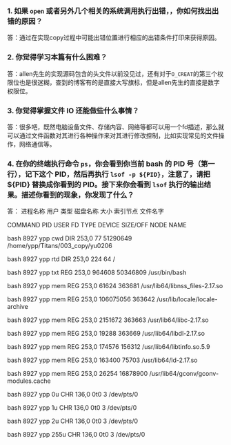 ### 1. 如果 `open` 或者另外几个相关的系统调用执行出错，，你如何找出出错的原因？
答：通过在实现copy过程中可能出错位置进行相应的出错条件打印来获得原因。
### 2. 你觉得学习本篇有什么困难？
答：allen先生的实现源码包含的头文件以前没见过，还有对于`O_CREAT`的第三个权限位也是很迷糊，查到的博客有的是直接大写旗标，但是allen先生的直接是数字权限位。
### 3. 你觉得掌握文件 IO 还能做些什么事情？
答：很多吧，既然电脑设备文件、存储内容、网络等都可以用一个fd描述，那么就可以通过文件函数对其进行各种操作来对其进行修改控制，比如实现常见的文件操作，网络通信等。
### 4. 在你的终端执行命令 `ps`，你会看到你当前 bash 的 PID 号（第一行），记下这个 PID，然后再执行 `lsof -p ${PID}`，注意了，请把 ${PID} 替换成你看到的 PID。接下来你会看到 `lsof` 执行的输出结果。描述你看到的现象，你发现了什么？
答：
进程名称      用户         类型  磁盘名称 大小      索引节点  文件名字


COMMAND  PID USER   FD   TYPE DEVICE  SIZE/OFF     NODE NAME


bash    8927  ypp  cwd    DIR  253,0        77 51290649 /home/ypp/Titans/003_copy/yu0206


bash    8927  ypp  rtd    DIR  253,0       224       64 /


bash    8927  ypp  txt    REG  253,0    964608 50346809 /usr/bin/bash


bash    8927  ypp  mem    REG  253,0     61624   363681 /usr/lib64/libnss_files-2.17.so


bash    8927  ypp  mem    REG  253,0 106075056   363642 /usr/lib/locale/locale-archive


bash    8927  ypp  mem    REG  253,0   2151672   363663 /usr/lib64/libc-2.17.so


bash    8927  ypp  mem    REG  253,0     19288   363669 /usr/lib64/libdl-2.17.so


bash    8927  ypp  mem    REG  253,0    174576   156312 /usr/lib64/libtinfo.so.5.9


bash    8927  ypp  mem    REG  253,0    163400    75703 /usr/lib64/ld-2.17.so


bash    8927  ypp  mem    REG  253,0     26254 16878900 /usr/lib64/gconv/gconv-modules.cache


bash    8927  ypp    0u   CHR  136,0       0t0        3 /dev/pts/0


bash    8927  ypp    1u   CHR  136,0       0t0        3 /dev/pts/0


bash    8927  ypp    2u   CHR  136,0       0t0        3 /dev/pts/0


bash    8927  ypp  255u   CHR  136,0       0t0        3 /dev/pts/0



